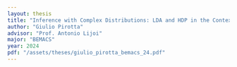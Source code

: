 ```yaml
---
layout: thesis
title: "Inference with Complex Distributions: LDA and HDP in the Context of Topic Modeling"
author: "Giulio Pirotta"
advisor: "Prof. Antonio Lijoi"
major: "BEMACS"
year: 2024
pdf: "/assets/theses/giulio_pirotta_bemacs_24.pdf"
---
```

